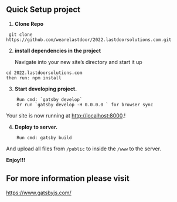 ## Quick Setup project

1.  **Clone Repo**

```shell
 git clone https://github.com/wearelastdoor/2022.lastdoorsolutions.com.git
```

2.  **install dependencies in the project**

    Navigate into your new site’s directory and start it up

```shell
cd 2022.lastdoorsolutions.com
then run: npm install
```

3.  **Start developing project.**

```shell
    Run cmd: `gatsby develop`
    Or run `gatsby develop -H 0.0.0.0 ` for browser sync
```

Your site is now running at <a href="http://localhost:8000">http://localhost:8000</a>.!

4.  **Deploy to server.**

```shell
    Run cmd: gatsby build
```

And upload all files from `/public` to inside the `/www` to the server.

<strong>Enjoy!!!</strong>

## For more information please visit
<a href="https://www.gatsbyjs.com/" target="_blank">https://www.gatsbyjs.com/</a>